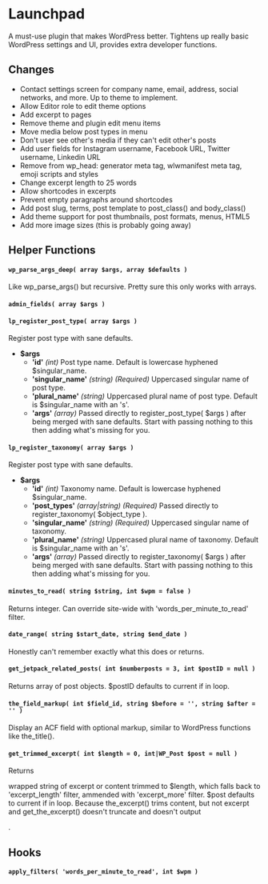 # Launchpad

A must-use plugin that makes WordPress better.
Tightens up really basic WordPress settings and UI, provides extra developer functions.

## Changes

- Contact settings screen for company name, email, address, social networks, and more. Up to theme to implement.
- Allow Editor role to edit theme options
- Add excerpt to pages
- Remove theme and plugin edit menu items
- Move media below post types in menu
- Don't user see other's media if they can't edit other's posts
- Add user fields for Instagram username, Facebook URL, Twitter username, Linkedin URL
- Remove from wp_head: generator meta tag, wlwmanifest meta tag, emoji scripts and styles
- Change excerpt length to 25 words
- Allow shortcodes in excerpts
- Prevent empty paragraphs around shortcodes
- Add post slug, terms, post template to post_class() and body_class()
- Add theme support for post thumbnails, post formats, menus, HTML5
- Add more image sizes (this is probably going away)

## Helper Functions

#### `wp_parse_args_deep( array $args, array $defaults )`

Like wp_parse_args() but recursive. Pretty sure this only works with arrays.

#### `admin_fields( array $args )`

#### `lp_register_post_type( array $args )`

Register post type with sane defaults.

- **$args**
  - **'id'** _(int)_ Post type name. Default is lowercase hyphened $singular_name.
   - **'singular_name'** _(string) (Required)_ Uppercased singular name of post type.
  - **'plural_name'** _(string)_ Uppercased plural name of post type. Default is $singular_name with an 's'.
  - **'args'** _(array)_ Passed directly to register_post_type( $args ) after being merged with sane defaults. Start with passing nothing to this then adding what's missing for you.

#### `lp_register_taxonomy( array $args )`

Register post type with sane defaults.

- **$args**
  - **'id'** _(int)_ Taxonomy name. Default is lowercase hyphened $singular_name.
   - **'post_types'** _(array|string) (Required)_ Passed directly to register_taxonomy( $object_type ).
   - **'singular_name'** _(string) (Required)_ Uppercased singular name of taxonomy.
  - **'plural_name'** _(string)_ Uppercased plural name of taxonomy. Default is $singular_name with an 's'.
  - **'args'** _(array)_ Passed directly to register_taxonomy( $args ) after being merged with sane defaults. Start with passing nothing to this then adding what's missing for you.

#### `minutes_to_read( string $string, int $wpm = false )`

Returns integer. Can override site-wide with 'words_per_minute_to_read' filter.

#### `date_range( string $start_date, string $end_date )`

Honestly can't remember exactly what this does or returns.

#### `get_jetpack_related_posts( int $numberposts = 3, int $postID = null )`

Returns array of post objects. $postID defaults to current if in loop.

#### `the_field_markup( int $field_id, string $before = '', string $after = '' )`

Display an ACF field with optional markup, similar to WordPress functions like the_title().

#### `get_trimmed_excerpt( int $length = 0, int|WP_Post $post = null )`

Returns <p> wrapped string of excerpt or content trimmed to $length, which falls back to 'excerpt_length' filter, ammended with 'excerpt_more' filter. $post defaults to current if in loop. Because the_excerpt() trims content, but not excerpt and get_the_excerpt() doesn't truncate and doesn't output <p>.

## Hooks

#### `apply_filters( 'words_per_minute_to_read', int $wpm )`
